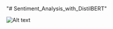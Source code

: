 "# Sentiment_Analysis_with_DistilBERT" 



![Alt text](C:\Users\daniel.satria\Desktop\nlp\assets\distilbert_2.png)